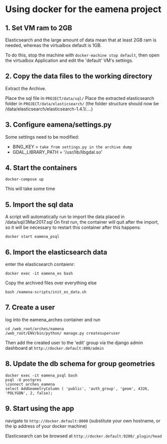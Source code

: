 # Using docker for the eamena project

## 1. Set VM ram to 2GB
Elasticsearch and the large amount of data mean that at least 2GB ram is needed, whereas the virtualbox default is 1GB.

To do this, stop the machine with ```docker-machine stop default```, then open the virtualbox Application and edit the 'default' VM's settings.

## 2. Copy the data files to the working directory
Extract the Archive.

Place the sql file in ```PROJECT/data/sql/```
Place the extracted elasticsearch folder in ```PROJECT/data/elasticsearch/``` (the folder structure should now be /data/elasticsearch/elasticsearch-1.4.1/....)


## 3. Configure eamena/settings.py
Some settings need to be modified:
* BING_KEY = ```take from settings.py in the archive dump```
* GDAL_LIBRARY_PATH = '/usr/lib/libgdal.so'

## 4. Start the containers
```
docker-compose up
```
This will take some time

## 5. Import the sql data
A script will automatically run to import the data placed in /data/sql/3Mar2017.sql
On first run, the container will quit after the import, so it will be necessary to restart this container after this happens:
```
docker start eamena_psql
```

## 6. Import the elasticsearch data
enter the elasticsearch contaienr:
```
docker exec -it eamena_es bash
```
Copy the archived files over everything else
```
bash /eamena-scripts/init_es_data.sh
```

## 7. Create a user
log into the eamena_arches container and run
```
cd /web_root/arches/eamena
/web_root/ENV/bin/python/ manage.py createsuperuser
```

Then add the created user to the 'edit' group via the django admin dashboard at ```http://docker.default:800/admin```

## 8. Update the db schema for group geometries
```
docker exec -it eamena_psql bash
psql -U postgres
\connect arches_eamena
select AddGeometryColumn ( 'public', 'auth_group', 'geom', 4326, 'POLYGON', 2, false);
```

## 9. Start using the app
navigate to ```http://docker.default:8000``` (substitute your own hostname, or the ip address of your docker machine)

Elasticsearch can be browsed at ```http://docker.default:9200/_plugin/head```

